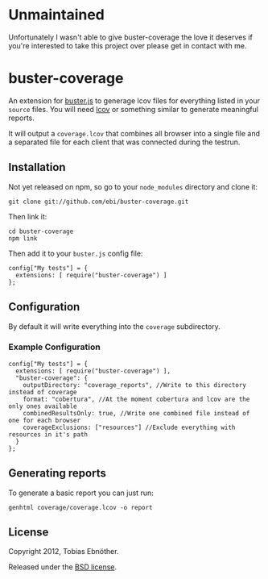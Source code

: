 # Unmaintained

Unfortunately I wasn't able to give buster-coverage the love it deserves if
you're interested to take this project over please get in contact with me.

# buster-coverage

An extension for [buster.js](http://busterjs.org) to generage lcov files for everything listed in your `source` files. You will need [lcov](http://ltp.sourceforge.net/coverage/lcov.php) or something similar to generate meaningful reports.

It will output a `coverage.lcov` that combines all browser into a single file and a separated file for each client that was connected during the testrun.

## Installation

Not yet released on npm, so go to your `node_modules` directory and clone it:

    git clone git://github.com/ebi/buster-coverage.git

Then link it:

    cd buster-coverage
    npm link

Then add it to your `buster.js` config file:

    config["My tests"] = {
      extensions: [ require("buster-coverage") ]
    };

## Configuration

By default it will write everything into the `coverage` subdirectory.

### Example Configuration

    config["My tests"] = {
      extensions: [ require("buster-coverage") ],
      "buster-coverage": {
        outputDirectory: "coverage_reports", //Write to this directory instead of coverage
        format: "cobertura", //At the moment cobertura and lcov are the only ones available
        combinedResultsOnly: true, //Write one combined file instead of one for each browser
        coverageExclusions: ["resources"] //Exclude everything with resources in it's path
      }
    };

## Generating reports

To generate a basic report you can just run:

    genhtml coverage/coverage.lcov -o report

## License

Copyright 2012, Tobias Ebnöther.

Released under the
[BSD license](http://www.opensource.org/licenses/bsd-license.php).
